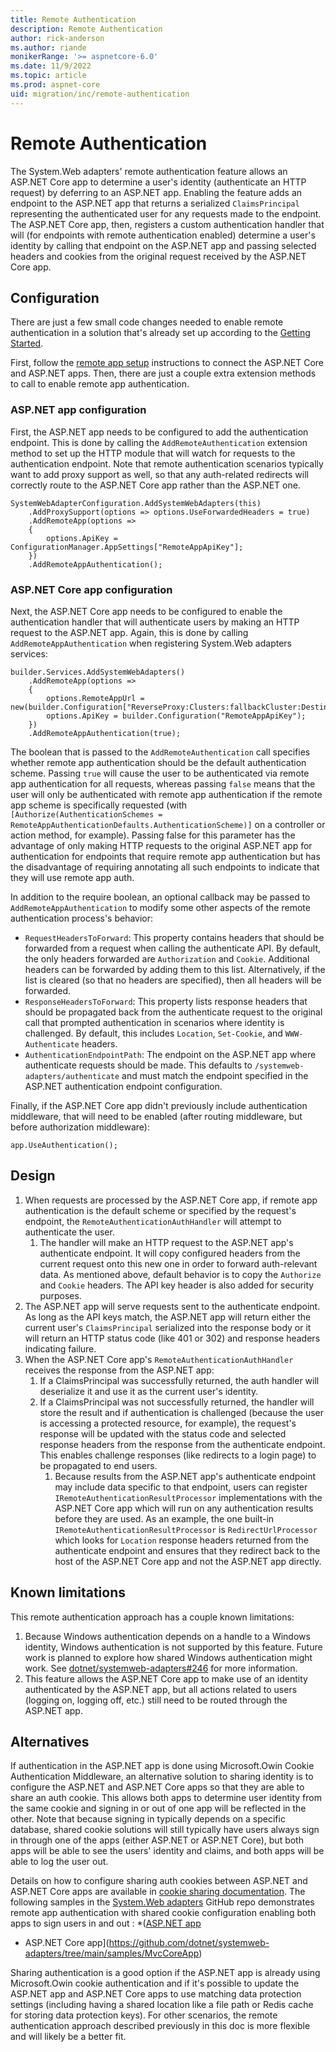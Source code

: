 ```yaml
---
title: Remote Authentication
description: Remote Authentication
author: rick-anderson
ms.author: riande
monikerRange: '>= aspnetcore-6.0'
ms.date: 11/9/2022
ms.topic: article
ms.prod: aspnet-core
uid: migration/inc/remote-authentication
---
```


# Remote Authentication

The System.Web adapters' remote authentication feature allows an ASP.NET Core app to determine a user's identity (authenticate an HTTP request) by deferring to an ASP.NET app. Enabling the feature adds an endpoint to the ASP.NET app that returns a serialized `ClaimsPrincipal` representing the authenticated user for any requests made to the endpoint. The ASP.NET Core app, then, registers a custom authentication handler that will (for endpoints with remote authentication enabled) determine a user's identity by calling that endpoint on the ASP.NET app and passing selected headers and cookies from the original request received by the ASP.NET Core app.

## Configuration

There are just a few small code changes needed to enable remote authentication in a solution that's already set up according to the [Getting Started](xref:migration/inc/overview).

First, follow the [remote app setup](xref:migration/inc/remote-app-setup) instructions to connect the ASP.NET Core and ASP.NET apps. Then, there are just a couple extra extension methods to call to enable remote app authentication.

### ASP.NET app configuration

First, the ASP.NET app needs to be configured to add the authentication endpoint. This is done by calling the `AddRemoteAuthentication` extension method to set up the HTTP module that will watch for requests to the authentication endpoint. Note that remote authentication scenarios typically want to add proxy support as well, so that any auth-related redirects will correctly route to the ASP.NET Core app rather than the ASP.NET one.

```CSharp
SystemWebAdapterConfiguration.AddSystemWebAdapters(this)
    .AddProxySupport(options => options.UseForwardedHeaders = true)
    .AddRemoteApp(options =>
    {
        options.ApiKey = ConfigurationManager.AppSettings["RemoteAppApiKey"];
    })
    .AddRemoteAppAuthentication();
```

### ASP.NET Core app configuration

Next, the ASP.NET Core app needs to be configured to enable the authentication handler that will authenticate users by making an HTTP request to the ASP.NET app. Again, this is done by calling `AddRemoteAppAuthentication` when registering System.Web adapters services:

```CSharp
builder.Services.AddSystemWebAdapters()
    .AddRemoteApp(options =>
    {
        options.RemoteAppUrl = new(builder.Configuration["ReverseProxy:Clusters:fallbackCluster:Destinations:fallbackApp:Address"]);
        options.ApiKey = builder.Configuration("RemoteAppApiKey");
    })
    .AddRemoteAppAuthentication(true);
```

The boolean that is passed to the `AddRemoteAuthentication` call specifies whether remote app authentication should be the default authentication scheme. Passing `true` will cause the user to be authenticated via remote app authentication for all requests, whereas passing `false` means that the user will only be authenticated with remote app authentication if the remote app scheme is specifically requested (with `[Authorize(AuthenticationSchemes = RemoteAppAuthenticationDefaults.AuthenticationScheme)]` on a controller or action method, for example). Passing false for this parameter has the advantage of only making HTTP requests to the original ASP.NET app for authentication for endpoints that require remote app authentication but has the disadvantage of requiring annotating all such endpoints to indicate that they will use remote app auth.

In addition to the require boolean, an optional callback may be passed to `AddRemoteAppAuthentication` to modify some other aspects of the remote authentication process's behavior:

* `RequestHeadersToForward`: This property contains headers that should be forwarded from a request when calling the authenticate API. By default, the only headers forwarded are `Authorization` and `Cookie`. Additional headers can be forwarded by adding them to this list. Alternatively, if the list is cleared (so that no headers are specified), then all headers will be forwarded.
* `ResponseHeadersToForward`: This property lists response headers that should be propagated back from the authenticate request to the original call that prompted authentication in scenarios where identity is challenged. By default, this includes `Location`, `Set-Cookie`, and `WWW-Authenticate` headers.
* `AuthenticationEndpointPath`: The endpoint on the ASP.NET app where authenticate requests should be made. This defaults to `/systemweb-adapters/authenticate` and must match the endpoint specified in the ASP.NET authentication endpoint configuration.

Finally, if the ASP.NET Core app didn't previously include authentication middleware, that will need to be enabled (after routing middleware, but before authorization middleware):

```CSharp
app.UseAuthentication();
```

## Design

1. When requests are processed by the ASP.NET Core app, if remote app authentication is the default scheme or specified by the request's endpoint, the `RemoteAuthenticationAuthHandler` will attempt to authenticate the user.
    1. The handler will make an HTTP request to the ASP.NET app's authenticate endpoint. It will copy configured headers from the current request onto this new one in order to forward auth-relevant data. As mentioned above, default behavior is to copy the `Authorize` and `Cookie` headers. The API key header is also added for security purposes.
1. The ASP.NET app will serve requests sent to the authenticate endpoint. As long as the API keys match, the ASP.NET app will return either the current user's `ClaimsPrincipal` serialized into the response body or it will return an HTTP status code (like 401 or 302) and response headers indicating failure.
1. When the ASP.NET Core app's `RemoteAuthenticationAuthHandler` receives the response from the ASP.NET app:
    1. If a ClaimsPrincipal was successfully returned, the auth handler will deserialize it and use it as the current user's identity.
    1. If a ClaimsPrincipal was not successfully returned, the handler will store the result and if authentication is challenged (because the user is accessing a protected resource, for example), the request's response will be updated with the status code and selected response headers from the response from the authenticate endpoint. This enables challenge responses (like redirects to a login page) to be propagated to end users.
        1. Because results from the ASP.NET app's authenticate endpoint may include data specific to that endpoint, users can register `IRemoteAuthenticationResultProcessor` implementations with the ASP.NET Core app which will run on any authentication results before they are used. As an example, the one built-in `IRemoteAuthenticationResultProcessor` is `RedirectUrlProcessor` which looks for `Location` response headers returned from the authenticate endpoint and ensures that they redirect back to the host of the ASP.NET Core app and not the ASP.NET app directly.

## Known limitations

This remote authentication approach has a couple known limitations:

1. Because Windows authentication depends on a handle to a Windows identity, Windows authentication is not supported by this feature. Future work is planned to explore how shared Windows authentication might work. See [dotnet/systemweb-adapters#246](https://github.com/dotnet/systemweb-adapters/issues/246) for more information.
1. This feature allows the ASP.NET Core app to make use of an identity authenticated by the ASP.NET app, but all actions related to users (logging on, logging off, etc.) still need to be routed through the ASP.NET app.

## Alternatives

If authentication in the ASP.NET app is done using Microsoft.Owin Cookie Authentication Middleware, an alternative solution to sharing identity is to configure the ASP.NET and ASP.NET Core apps so that they are able to share an auth cookie. This allows both apps to determine user identity from the same cookie and signing in or out of one app will be reflected in the other. Note that because signing in typically depends on a specific database, shared cookie solutions will still typically have users always sign in through one of the apps (either ASP.NET or ASP.NET Core), but both apps will be able to see the users' identity and claims, and both apps will be able to log the user out.

Details on how to configure sharing auth cookies between ASP.NET and ASP.NET Core apps are available in [cookie sharing documentation](xref:security/cookie-sharing). The following samples in the [System.Web adapters](https://github.com/dotnet/systemweb-adapters) GitHub repo demonstrates remote app authentication with shared cookie configuration enabling both apps to sign users in and out :
  *([ASP.NET app](https://github.com/dotnet/systemweb-adapters/tree/main/samples/MvcApp)
  *  ASP.NET Core app](https://github.com/dotnet/systemweb-adapters/tree/main/samples/MvcCoreApp)

Sharing authentication is a good option if the ASP.NET app is already using Microsoft.Owin cookie authentication and if it's possible to update the ASP.NET app and ASP.NET Core apps to use matching data protection settings (including having a shared location like a file path or Redis cache for storing data protection keys). For other scenarios, the remote authentication approach described previously in this doc is more flexible and will likely be a better fit.
